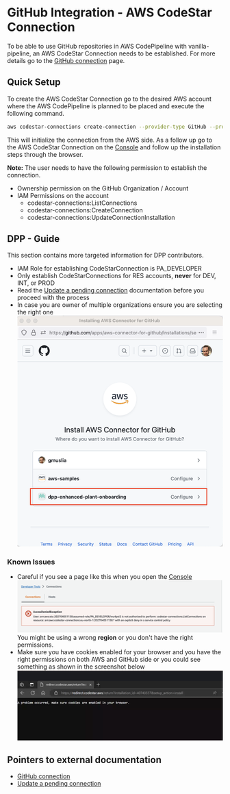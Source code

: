 # GitHub Integration - AWS CodeStar Connection

To be able to use GitHub repositories in AWS CodePipeline with vanilla-pipeline, an AWS CodeStar Connection needs to be established. For more details go to the [GitHub connection](https://docs.aws.amazon.com/codepipeline/latest/userguide/connections-github.html) page.

## Quick Setup

To create the AWS CodeStar Connection go to the desired AWS account where the AWS CodePipeline is planned to be placed and execute the following command.

```bash
aws codestar-connections create-connection --provider-type GitHub --profile $RES_ACCOUNT_AWS_PROFILE --region ${AWS_REGION} --connection-name MyConnection
```

This will initialize the connection from the AWS side. As a follow up go to the AWS CodeStar Connection on the [Console](https://console.aws.amazon.com/codesuite/settings/connections) and follow up the installation steps through the browser.

**Note:** The user needs to have the following permission to establish the connection.

- Ownership permission on the GitHub Organization / Account
- IAM Permissions on the account
  - codestar-connections:ListConnections
  - codestar-connections:CreateConnection
  - codestar-connections:UpdateConnectionInstallation

## DPP - Guide

This section contains more targeted information for DPP contributors.

- IAM Role for establishing CodeStarConnection is PA_DEVELOPER
- Only establish CodeStarConnections for RES accounts, **never** for DEV, INT, or PROD
- Read the [Update a pending connection](https://docs.aws.amazon.com/dtconsole/latest/userguide/connections-update.html) documentation before you proceed with the process
- In case you are owner of multiple organizations ensure you are selecting the right one ![dpp-enhanced-plant-onboarding](../assets/images/codestarconnection-guide-01.png)

### Known Issues

- Careful if you see a page like this when you open the [Console](https://console.aws.amazon.com/codesuite/settings/connections) ![AccessDeniedExxception](../assets/images/codestarconnection-common-issues-01.png) You might be using a wrong **region** or you don't have the right permissions.
- Make sure you have cookies enabled for your browser and you have the right permissions on both AWS and GitHub side or you could see something as shown in the screenshot below ![cookiesDisabled](../assets/images/codestarconnection-common-issues-02.png)

## Pointers to external documentation

- [GitHub connection](https://docs.aws.amazon.com/codepipeline/latest/userguide/connections-github.html)
- [Update a pending connection](https://docs.aws.amazon.com/dtconsole/latest/userguide/connections-update.html)

